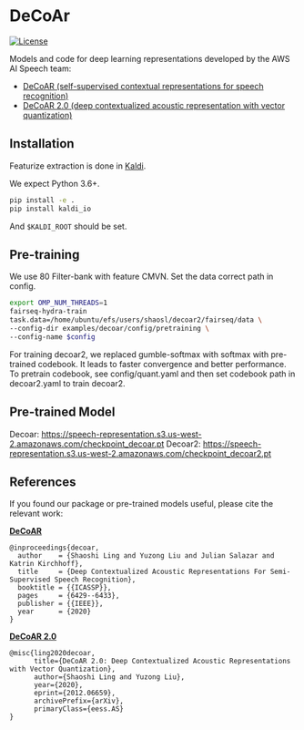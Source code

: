 # DeCoAr

[![License](https://img.shields.io/badge/License-Apache%202.0-blue.svg)](https://opensource.org/licenses/Apache-2.0)

Models and code for deep learning representations developed by the AWS AI Speech team:

- [DeCoAR (self-supervised contextual representations for speech recognition)](https://arxiv.org/abs/1912.01679)
- [DeCoAR 2.0 (deep contextualized acoustic representation with vector quantization)](https://arxiv.org/abs/2012.06659)


## Installation

Featurize extraction is done in [Kaldi](https://github.com/kaldi-asr/kaldi).

We expect Python 3.6+. 
```sh
pip install -e .
pip install kaldi_io
```
And `$KALDI_ROOT` should be set.

## Pre-training
We use 80 Filter-bank with feature CMVN. Set the data correct path in config.

```sh
export OMP_NUM_THREADS=1
fairseq-hydra-train
task.data=/home/ubuntu/efs/users/shaosl/decoar2/fairseq/data \
--config-dir examples/decoar/config/pretraining \
--config-name $config
```

For training decoar2, we replaced gumble-softmax with softmax with pre-trained codebook. It leads
to faster convergence and better performance. To pretrain codebook, see config/quant.yaml and then
set codebook path in decoar2.yaml to train decoar2.


## Pre-trained Model
Decoar: https://speech-representation.s3.us-west-2.amazonaws.com/checkpoint_decoar.pt
Decoar2: https://speech-representation.s3.us-west-2.amazonaws.com/checkpoint_decoar2.pt

## References

If you found our package or pre-trained models useful, please cite the relevant work:

**[DeCoAR](https://arxiv.org/abs/1912.01679)**
```
@inproceedings{decoar,
  author    = {Shaoshi Ling and Yuzong Liu and Julian Salazar and Katrin Kirchhoff},
  title     = {Deep Contextualized Acoustic Representations For Semi-Supervised Speech Recognition},
  booktitle = {{ICASSP}},
  pages     = {6429--6433},
  publisher = {{IEEE}},
  year      = {2020}
}
```
**[DeCoAR 2.0](https://arxiv.org/abs/2012.06659)**
```
@misc{ling2020decoar,
      title={DeCoAR 2.0: Deep Contextualized Acoustic Representations with Vector Quantization}, 
      author={Shaoshi Ling and Yuzong Liu},
      year={2020},
      eprint={2012.06659},
      archivePrefix={arXiv},
      primaryClass={eess.AS}
}
```
